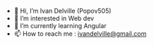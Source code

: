 - 👋 Hi, I’m Ivan Delville (Popov505)
- 👀 I’m interested in Web dev
- 🌱 I’m currently learning Angular
- 📫 How to reach me : ivandelville@gmail.com
